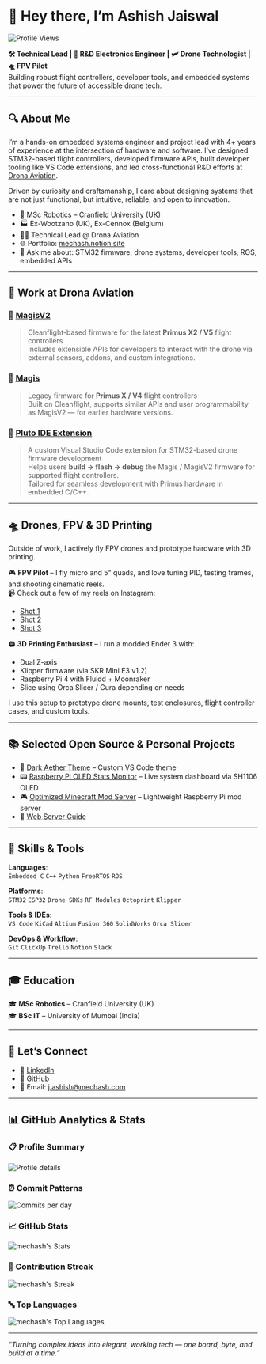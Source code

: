 # 👋 Hey there, I’m Ashish Jaiswal  
![Profile Views](https://komarev.com/ghpvc/?username=mechash&style=flat&color=0e75b6)

**🛠 Technical Lead | 🔬 R&D Electronics Engineer | 🛩️ Drone Technologist | 🛸 FPV Pilot**  
Building robust flight controllers, developer tools, and embedded systems that power the future of accessible drone tech.

---

## 🔍 About Me

I’m a hands-on embedded systems engineer and project lead with 4+ years of experience at the intersection of hardware and software. I’ve designed STM32-based flight controllers, developed firmware APIs, built developer tooling like VS Code extensions, and led cross-functional R&D efforts at [Drona Aviation](https://www.dronaaviation.com).

Driven by curiosity and craftsmanship, I care about designing systems that are not just functional, but intuitive, reliable, and open to innovation.

- 🧠 MSc Robotics – Cranfield University (UK)  
- 🏭 Ex-Wootzano (UK), Ex-Cennox (Belgium)  
- 👨‍🏫 Technical Lead @ Drona Aviation  
- 🌐 Portfolio: [mechash.notion.site](https://mechash.notion.site)  
- 💬 Ask me about: STM32 firmware, drone systems, developer tools, ROS, embedded APIs  

---

## 🚀 Work at Drona Aviation

### 🔄 [MagisV2](https://github.com/DronaAviation/MagisV2)  
> Cleanflight-based firmware for the latest **Primus X2 / V5** flight controllers  
Includes extensible APIs for developers to interact with the drone via external sensors, addons, and custom integrations.

### 🔁 [Magis](https://github.com/DronaAviation/magis)  
> Legacy firmware for **Primus X / V4** flight controllers  
Built on Cleanflight, supports similar APIs and user programmability as MagisV2 — for earlier hardware versions.

### 🧩 [Pluto IDE Extension](https://marketplace.visualstudio.com/items?itemName=Drona-Aviation.pluto-ide)  
> A custom Visual Studio Code extension for STM32-based drone firmware development  
Helps users **build → flash → debug** the Magis / MagisV2 firmware for supported flight controllers.  
Tailored for seamless development with Primus hardware in embedded C/C++.

---

## 🛸 Drones, FPV & 3D Printing

Outside of work, I actively fly FPV drones and prototype hardware with 3D printing.

🎮 **FPV Pilot** – I fly micro and 5" quads, and love tuning PID, testing frames, and shooting cinematic reels.  
📹 Check out a few of my reels on Instagram:  
- [Shot 1](https://www.instagram.com/ashish12_11/reel/C2dHoFjoczg/)  
- [Shot 2](https://www.instagram.com/ashish12_11/reel/Cxpyut9I0df/)  
- [Shot 3](https://www.instagram.com/ashish12_11/reel/CxPICuSIbT7/)

🖨️ **3D Printing Enthusiast** – I run a modded Ender 3 with:  
- Dual Z-axis  
- Klipper firmware (via SKR Mini E3 v1.2)  
- Raspberry Pi 4 with Fluidd + Moonraker  
- Slice using Orca Slicer / Cura depending on needs  

I use this setup to prototype drone mounts, test enclosures, flight controller cases, and custom tools.

---

## 📚 Selected Open Source & Personal Projects

- 🎨 [Dark Aether Theme](https://github.com/mechash/dark-aether-theme) – Custom VS Code theme  
- 📟 [Raspberry Pi OLED Stats Monitor](https://github.com/mechash/RPi_Stats_Monitor_SH1106) – Live system dashboard via SH1106 OLED  
- 🎮 [Optimized Minecraft Mod Server](https://github.com/mechash/Opti-MC-MServer) – Lightweight Raspberry Pi mod server  
- 🧾 [Web Server Guide](https://mechash.notion.site/Step-by-Step-Guide-to-Hosting-Your-Own-Webserver-at-Home-Setting-Up-a-Secure-Raspberry-Pi-Apache-Se-4496694375ae4afe9d348a38bf29208b)

---

## 🧠 Skills & Tools

**Languages**:  
`Embedded C` `C++` `Python` `FreeRTOS` `ROS`

**Platforms**:  
`STM32` `ESP32` `Drone SDKs` `RF Modules` `Octoprint` `Klipper`

**Tools & IDEs**:  
`VS Code` `KiCad` `Altium` `Fusion 360` `SolidWorks` `Orca Slicer`

**DevOps & Workflow**:  
`Git` `ClickUp` `Trello` `Notion` `Slack`

---

## 🎓 Education

🎓 **MSc Robotics** – Cranfield University (UK)  
🎓 **BSc IT** – University of Mumbai (India)

---

## 🤝 Let’s Connect

- 🔗 [LinkedIn](https://www.linkedin.com/in/ashish-r-jaiswal/)  
- 🐙 [GitHub](https://github.com/mechash)  
- 📩 Email: j.ashish@mechash.com  

---

## 📊 GitHub Analytics & Stats

### 📋 Profile Summary  
![Profile details](http://github-profile-summary-cards.vercel.app/api/cards/profile-details?username=mechash&theme=nord_dark)

### ⏰ Commit Patterns  
![Commits per day](http://github-profile-summary-cards.vercel.app/api/cards/productive-time?username=mechash&theme=nord_dark&utcOffset=8)

### 📈 GitHub Stats  
![mechash's Stats](https://github-readme-stats.vercel.app/api?username=mechash&theme=nord&show_icons=true&hide_border=false&count_private=true)

### 🔁 Contribution Streak  
![mechash's Streak](https://github-readme-streak-stats.herokuapp.com/?user=mechash&theme=nord&hide_border=false)

### 🔤 Top Languages  
![mechash's Top Languages](https://github-readme-stats.vercel.app/api/top-langs/?username=mechash&theme=nord&show_icons=true&hide_border=false&layout=compact)

---

_“Turning complex ideas into elegant, working tech — one board, byte, and build at a time.”_
